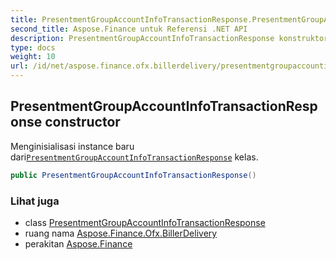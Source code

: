 ```yaml
---
title: PresentmentGroupAccountInfoTransactionResponse.PresentmentGroupAccountInfoTransactionResponse
second_title: Aspose.Finance untuk Referensi .NET API
description: PresentmentGroupAccountInfoTransactionResponse konstruktor. Menginisialisasi instance baru dariPresentmentGroupAccountInfoTransactionResponse kelas.
type: docs
weight: 10
url: /id/net/aspose.finance.ofx.billerdelivery/presentmentgroupaccountinfotransactionresponse/presentmentgroupaccountinfotransactionresponse/
---
```

## PresentmentGroupAccountInfoTransactionResponse constructor

Menginisialisasi instance baru dari[`PresentmentGroupAccountInfoTransactionResponse`](../) kelas.

```csharp
public PresentmentGroupAccountInfoTransactionResponse()
```

### Lihat juga

* class [PresentmentGroupAccountInfoTransactionResponse](../)
* ruang nama [Aspose.Finance.Ofx.BillerDelivery](../../presentmentgroupaccountinfotransactionresponse/)
* perakitan [Aspose.Finance](../../../)


